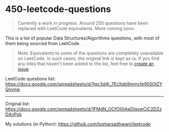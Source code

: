 # 450-leetcode-questions

> Currently a work in progress. Around 250 questions have been replaced with LeetCode equivalents. More coming soon.

This is a list of popular Data Structures/Algorithms questions, with most of them being sourced from LeetCode.

> Note: Equivalents to some of the questions are completely unavailable on LeetCode. In such cases, the original link is kept as-is. If you find any links that haven't been added to the list, feel free to [create an issue](https://github.com/tusharsadhwani/450-leetcode-questions/issues/new).

LeetCode questions list: https://docs.google.com/spreadsheets/d/1jqc3d4l_7EcXqb9mmcfe955OIZYQnynw

---

Original list: https://docs.google.com/spreadsheets/d/1FMdN_OCfOI0iAeDlqswCiC2DZzD4nPsb

My solutions (in Python): https://github.com/tusharsadhwani/leetcode
